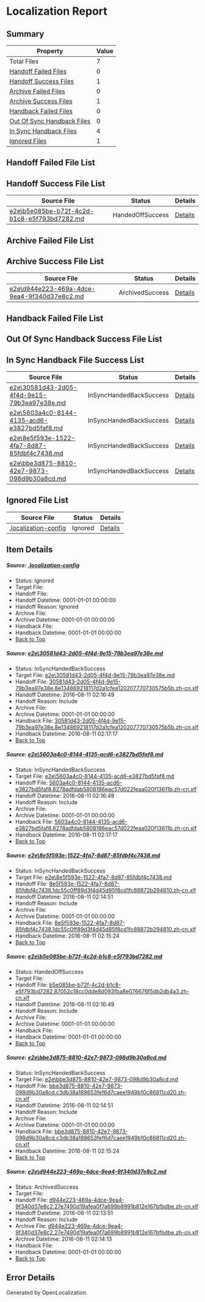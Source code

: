 # <a name='report-top'></a> Localization Report

## Summary
 Property | Value 
 -------- | ----- 
 Total Files | 7
[ Handoff Failed Files ](#handoff-failed-list)| 0
[ Handoff Success Files ](#handoff-success-list)| 1
[ Archive Failed Files ](#archive-failed-list)| 0
[ Archive Success Files ](#archive-success-list)| 1
[ Handback Failed Files ](#handback-failed-list)| 0
[ Out Of Sync Handback Files ](#outofsync-handback-success-list)| 0
[ In Sync Handback Files ](#insync-handback-success-list)| 4
[ Ignored Files ](#ignored-list)| 1

## <a name='handoff-failed-list'></a> Handoff Failed File List

## <a name='handoff-success-list'></a> Handoff Success File List
 Source File | Status | Details 
 ----------- | ------ | ------- 
 [e2e\b5e085be-b72f-4c2d-b1c8-e5f793bd7282.md](https://github.com/OpenLocalizationTestOrg/oltest/blob/232683cd6742443c0b436a9cfdf88c5890dfecdf/e2e/b5e085be-b72f-4c2d-b1c8-e5f793bd7282.md) | HandedOffSuccess | [Details](#a242011446433399754208206c5120cd9acf413e4)

## <a name='archive-failed-list'></a> Archive Failed File List

## <a name='archive-success-list'></a> Archive Success File List
 Source File | Status | Details 
 ----------- | ------ | ------- 
 [e2e\d944e223-469a-4dce-9ea4-9f340d37e8c2.md](https://github.com/OpenLocalizationTestOrg/oltest/blob/192ed88da3dd47919e3737d345d7505548da0d23/e2e/d944e223-469a-4dce-9ea4-9f340d37e8c2.md) | ArchivedSuccess | [Details](#d30cdc240b77799be9816628326f45dc898498fa6)

## <a name='handback-failed-list'></a> Handback Failed File List

## <a name='outofsync-handback-success-list'></a> Out Of Sync Handback Success File List

## <a name='insync-handback-success-list'></a> In Sync Handback File Success List
 Source File | Status | Details 
 ----------- | ------ | ------- 
 [e2e\30581d43-2d05-4f4d-9e15-79b3ea97e38e.md](https://github.com/OpenLocalizationTestOrg/oltest/blob/37429a425d950891a36f574312b68c1d0d02d57f/e2e/30581d43-2d05-4f4d-9e15-79b3ea97e38e.md) | InSyncHandedBackSuccess | [Details](#3dec4b2e69a90e95fe31eccd8d4671ac15d0ed3b1)
 [e2e\5603a4c0-8144-4135-acd6-e3827bd5faf8.md](https://github.com/OpenLocalizationTestOrg/oltest/blob/c50dc488c554de56fe735603a0243601f607b16e/e2e/5603a4c0-8144-4135-acd6-e3827bd5faf8.md) | InSyncHandedBackSuccess | [Details](#54ee7d48edebb9bbdacf479e1b79f1d7ed9c9d902)
 [e2e\8e5f593e-1522-4fa7-8d87-85fdbf4c7438.md](https://github.com/OpenLocalizationTestOrg/oltest/blob/829ea523d120296f5e97de0e4487603cb9f22e71/e2e/8e5f593e-1522-4fa7-8d87-85fdbf4c7438.md) | InSyncHandedBackSuccess | [Details](#cb817869894170c7441128c7498113c2d007c7093)
 [e2e\bbe3d875-8810-42e7-9873-098d9b30a8cd.md](https://github.com/OpenLocalizationTestOrg/oltest/blob/829ea523d120296f5e97de0e4487603cb9f22e71/e2e/bbe3d875-8810-42e7-9873-098d9b30a8cd.md) | InSyncHandedBackSuccess | [Details](#e85a17ded6d6f82cf3b37b1b8dd0c899cbbedfcf5)

## <a name='ignored-list'></a> Ignored File List
 Source File | Status | Details 
 ----------- | ------ | ------- 
 [.localization-config](https://github.com/OpenLocalizationTestOrg/oltest/blob/37429a425d950891a36f574312b68c1d0d02d57f/.localization-config) | Ignored | [Details](#3d4f252ac210baf56311d7e97dcc2db10974dbd20)

## Item Details
##### <a name='3d4f252ac210baf56311d7e97dcc2db10974dbd20'></a> Source: [.localization-config](https://github.com/OpenLocalizationTestOrg/oltest/blob/37429a425d950891a36f574312b68c1d0d02d57f/.localization-config)
* Status: Ignored
* Target File: 
* Handoff File: 
* Handoff Datetime: 0001-01-01 00:00:00
* Handoff Reason: Ignored
* Archive File: 
* Archive Datetime: 0001-01-01 00:00:00
* Handback File: 
* Handback Datetime: 0001-01-01 00:00:00
* [Back to Top](#report-top)

##### <a name='3dec4b2e69a90e95fe31eccd8d4671ac15d0ed3b1'></a> Source: [e2e\30581d43-2d05-4f4d-9e15-79b3ea97e38e.md](https://github.com/OpenLocalizationTestOrg/oltest/blob/37429a425d950891a36f574312b68c1d0d02d57f/e2e/30581d43-2d05-4f4d-9e15-79b3ea97e38e.md)
* Status: InSyncHandedBackSuccess
* Target File: [e2e\30581d43-2d05-4f4d-9e15-79b3ea97e38e.md](https://github.com/OpenLocalizationTestOrg/ol-test-zhcn/blob/7572f6622acdcef94e7755508278c3c5e962db58/e2e/30581d43-2d05-4f4d-9e15-79b3ea97e38e.md)
* Handoff File: [30581d43-2d05-4f4d-9e15-79b3ea97e38e.8e134869218117d2a1cfea120207770730575b5b.zh-cn.xlf](https://github.com/OpenLocalizationTestOrg/olhandoff-e2e/blob/500315a205baf4c612422d8677a264db504c4ea3/ol-handoff/OpenLocalizationTestOrg/ol-test-zhcn/ci/mt/30581d43-2d05-4f4d-9e15-79b3ea97e38e.8e134869218117d2a1cfea120207770730575b5b.zh-cn.xlf)
* Handoff Datetime: 2016-08-11 02:16:49
* Handoff Reason: Include
* Archive File: 
* Archive Datetime: 0001-01-01 00:00:00
* Handback File: [30581d43-2d05-4f4d-9e15-79b3ea97e38e.8e134869218117d2a1cfea120207770730575b5b.zh-cn.xlf](https://github.com/OpenLocalizationTestOrg/olhandback-e2e/blob/c1328b9caa3be77b25aeb6bde7e4a056ad1a4b7d/ol-handback/OpenLocalizationTestOrg/ol-test-zhcn/ci/mt/30581d43-2d05-4f4d-9e15-79b3ea97e38e.8e134869218117d2a1cfea120207770730575b5b.zh-cn.xlf)
* Handback Datetime: 2016-08-11 02:17:17
* [Back to Top](#report-top)

##### <a name='54ee7d48edebb9bbdacf479e1b79f1d7ed9c9d902'></a> Source: [e2e\5603a4c0-8144-4135-acd6-e3827bd5faf8.md](https://github.com/OpenLocalizationTestOrg/oltest/blob/c50dc488c554de56fe735603a0243601f607b16e/e2e/5603a4c0-8144-4135-acd6-e3827bd5faf8.md)
* Status: InSyncHandedBackSuccess
* Target File: [e2e\5603a4c0-8144-4135-acd6-e3827bd5faf8.md](https://github.com/OpenLocalizationTestOrg/ol-test-zhcn/blob/7572f6622acdcef94e7755508278c3c5e962db58/e2e/5603a4c0-8144-4135-acd6-e3827bd5faf8.md)
* Handoff File: [5603a4c0-8144-4135-acd6-e3827bd5faf8.8278adfdab5808186eac57d022feaa020f13611b.zh-cn.xlf](https://github.com/OpenLocalizationTestOrg/olhandoff-e2e/blob/500315a205baf4c612422d8677a264db504c4ea3/ol-handoff/OpenLocalizationTestOrg/ol-test-zhcn/ci/mt/5603a4c0-8144-4135-acd6-e3827bd5faf8.8278adfdab5808186eac57d022feaa020f13611b.zh-cn.xlf)
* Handoff Datetime: 2016-08-11 02:16:49
* Handoff Reason: Include
* Archive File: 
* Archive Datetime: 0001-01-01 00:00:00
* Handback File: [5603a4c0-8144-4135-acd6-e3827bd5faf8.8278adfdab5808186eac57d022feaa020f13611b.zh-cn.xlf](https://github.com/OpenLocalizationTestOrg/olhandback-e2e/blob/c1328b9caa3be77b25aeb6bde7e4a056ad1a4b7d/ol-handback/OpenLocalizationTestOrg/ol-test-zhcn/ci/mt/5603a4c0-8144-4135-acd6-e3827bd5faf8.8278adfdab5808186eac57d022feaa020f13611b.zh-cn.xlf)
* Handback Datetime: 2016-08-11 02:17:17
* [Back to Top](#report-top)

##### <a name='cb817869894170c7441128c7498113c2d007c7093'></a> Source: [e2e\8e5f593e-1522-4fa7-8d87-85fdbf4c7438.md](https://github.com/OpenLocalizationTestOrg/oltest/blob/829ea523d120296f5e97de0e4487603cb9f22e71/e2e/8e5f593e-1522-4fa7-8d87-85fdbf4c7438.md)
* Status: InSyncHandedBackSuccess
* Target File: [e2e\8e5f593e-1522-4fa7-8d87-85fdbf4c7438.md](https://github.com/OpenLocalizationTestOrg/ol-test-zhcn/blob/2395ae4963a6a3e8b9ccf318d18a69702c5fed96/e2e/8e5f593e-1522-4fa7-8d87-85fdbf4c7438.md)
* Handoff File: [8e5f593e-1522-4fa7-8d87-85fdbf4c7438.1dc55c0ff89d3f4d45d85f8cd1fc88872b294810.zh-cn.xlf](https://github.com/OpenLocalizationTestOrg/olhandoff-e2e/blob/e8404b817282ff7229174af27394b7a6cb445eb2/ol-handoff/OpenLocalizationTestOrg/ol-test-zhcn/ci/8e5f593e-1522-4fa7-8d87-85fdbf4c7438.1dc55c0ff89d3f4d45d85f8cd1fc88872b294810.zh-cn.xlf)
* Handoff Datetime: 2016-08-11 02:14:51
* Handoff Reason: Include
* Archive File: 
* Archive Datetime: 0001-01-01 00:00:00
* Handback File: [8e5f593e-1522-4fa7-8d87-85fdbf4c7438.1dc55c0ff89d3f4d45d85f8cd1fc88872b294810.zh-cn.xlf](https://github.com/OpenLocalizationTestOrg/olhandback-e2e/blob/cc280d09dee8717239059ebbbbeef10f287b5482/ol-handback/OpenLocalizationTestOrg/ol-test-zhcn/ci/8e5f593e-1522-4fa7-8d87-85fdbf4c7438.1dc55c0ff89d3f4d45d85f8cd1fc88872b294810.zh-cn.xlf)
* Handback Datetime: 2016-08-11 02:15:24
* [Back to Top](#report-top)

##### <a name='a242011446433399754208206c5120cd9acf413e4'></a> Source: [e2e\b5e085be-b72f-4c2d-b1c8-e5f793bd7282.md](https://github.com/OpenLocalizationTestOrg/oltest/blob/232683cd6742443c0b436a9cfdf88c5890dfecdf/e2e/b5e085be-b72f-4c2d-b1c8-e5f793bd7282.md)
* Status: HandedOffSuccess
* Target File: 
* Handoff File: [b5e085be-b72f-4c2d-b1c8-e5f793bd7282.87052c18cc0dde8d093fba8e076676f5db2db4a3.zh-cn.xlf](https://github.com/OpenLocalizationTestOrg/olhandoff-e2e/blob/500315a205baf4c612422d8677a264db504c4ea3/ol-handoff/OpenLocalizationTestOrg/ol-test-zhcn/ci/mt/b5e085be-b72f-4c2d-b1c8-e5f793bd7282.87052c18cc0dde8d093fba8e076676f5db2db4a3.zh-cn.xlf)
* Handoff Datetime: 2016-08-11 02:16:49
* Handoff Reason: Include
* Archive File: 
* Archive Datetime: 0001-01-01 00:00:00
* Handback File: 
* Handback Datetime: 0001-01-01 00:00:00
* [Back to Top](#report-top)

##### <a name='e85a17ded6d6f82cf3b37b1b8dd0c899cbbedfcf5'></a> Source: [e2e\bbe3d875-8810-42e7-9873-098d9b30a8cd.md](https://github.com/OpenLocalizationTestOrg/oltest/blob/829ea523d120296f5e97de0e4487603cb9f22e71/e2e/bbe3d875-8810-42e7-9873-098d9b30a8cd.md)
* Status: InSyncHandedBackSuccess
* Target File: [e2e\bbe3d875-8810-42e7-9873-098d9b30a8cd.md](https://github.com/OpenLocalizationTestOrg/ol-test-zhcn/blob/2395ae4963a6a3e8b9ccf318d18a69702c5fed96/e2e/bbe3d875-8810-42e7-9873-098d9b30a8cd.md)
* Handoff File: [bbe3d875-8810-42e7-9873-098d9b30a8cd.c3db38a188653fef6d7caee1949b10c86811cd20.zh-cn.xlf](https://github.com/OpenLocalizationTestOrg/olhandoff-e2e/blob/e8404b817282ff7229174af27394b7a6cb445eb2/ol-handoff/OpenLocalizationTestOrg/ol-test-zhcn/ci/bbe3d875-8810-42e7-9873-098d9b30a8cd.c3db38a188653fef6d7caee1949b10c86811cd20.zh-cn.xlf)
* Handoff Datetime: 2016-08-11 02:14:51
* Handoff Reason: Include
* Archive File: 
* Archive Datetime: 0001-01-01 00:00:00
* Handback File: [bbe3d875-8810-42e7-9873-098d9b30a8cd.c3db38a188653fef6d7caee1949b10c86811cd20.zh-cn.xlf](https://github.com/OpenLocalizationTestOrg/olhandback-e2e/blob/cc280d09dee8717239059ebbbbeef10f287b5482/ol-handback/OpenLocalizationTestOrg/ol-test-zhcn/ci/bbe3d875-8810-42e7-9873-098d9b30a8cd.c3db38a188653fef6d7caee1949b10c86811cd20.zh-cn.xlf)
* Handback Datetime: 2016-08-11 02:15:24
* [Back to Top](#report-top)

##### <a name='d30cdc240b77799be9816628326f45dc898498fa6'></a> Source: [e2e\d944e223-469a-4dce-9ea4-9f340d37e8c2.md](https://github.com/OpenLocalizationTestOrg/oltest/blob/192ed88da3dd47919e3737d345d7505548da0d23/e2e/d944e223-469a-4dce-9ea4-9f340d37e8c2.md)
* Status: ArchivedSuccess
* Target File: 
* Handoff File: [d944e223-469a-4dce-9ea4-9f340d37e8c2.27e7490d19afea0f7a699b8991b812e167bfbdbe.zh-cn.xlf](https://github.com/OpenLocalizationTestOrg/olhandoff-e2e/blob/92b8bbd2cc66bf8a582c4feefdff4943aa0e24a2/ol-handoff/OpenLocalizationTestOrg/ol-test-zhcn/ci/ht/d944e223-469a-4dce-9ea4-9f340d37e8c2.27e7490d19afea0f7a699b8991b812e167bfbdbe.zh-cn.xlf)
* Handoff Datetime: 2016-08-11 02:13:51
* Handoff Reason: Include
* Archive File: [d944e223-469a-4dce-9ea4-9f340d37e8c2.27e7490d19afea0f7a699b8991b812e167bfbdbe.zh-cn.xlf](https://github.com/OpenLocalizationTestOrg/olhandoff-e2e/blob/e620b12941fc7ae8fe87cadf798e3245e5ba9c68/ol-archive/OpenLocalizationTestOrg/ol-test-zhcn/ci/ht/d944e223-469a-4dce-9ea4-9f340d37e8c2.27e7490d19afea0f7a699b8991b812e167bfbdbe.zh-cn.xlf)
* Archive Datetime: 2016-08-11 02:14:13
* Handback File: 
* Handback Datetime: 0001-01-01 00:00:00
* [Back to Top](#report-top)


## Error Details

Generated by OpenLocalization.
